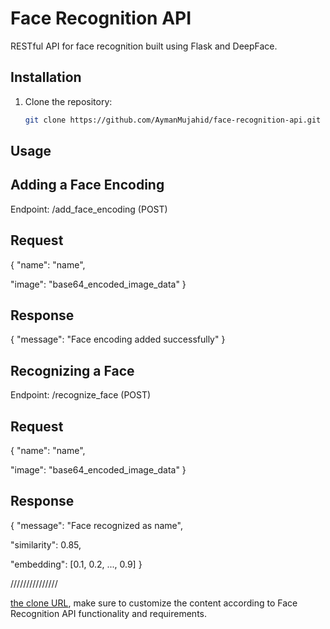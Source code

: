 # Face Recognition API

RESTful API for face recognition built using Flask and DeepFace.

## Installation

1. Clone the repository:
   ```bash
   git clone https://github.com/AymanMujahid/face-recognition-api.git

## Usage
## Adding a Face Encoding
Endpoint: /add_face_encoding (POST)

## Request   
{
  "name": "name",
  
  "image": "base64_encoded_image_data"
}

## Response
{
  "message": "Face encoding added successfully"
}

## Recognizing a Face
Endpoint: /recognize_face (POST)

## Request
{
  "name": "name",
  
  "image": "base64_encoded_image_data"
}

## Response
{
  "message": "Face recognized as name",
  
  "similarity": 0.85,
  
  "embedding": [0.1, 0.2, ..., 0.9]
}

///////////////

[the clone URL](https://github.com/AymanMujahid/face-recognition-api.git), make sure to customize the content according to Face Recognition API functionality and requirements.

